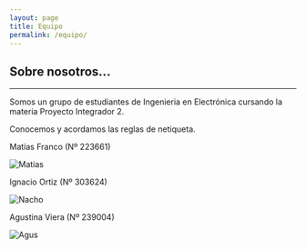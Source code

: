 ```yaml
---
layout: page
title: Equipo
permalink: /equipo/
---
```

## Sobre nosotros...
_______

Somos un grupo de estudiantes de Ingenieria en Electrónica cursando la materia Proyecto Integrador 2.

Conocemos y acordamos las reglas de netiqueta.  

Matías Franco (Nº 223661)

![Matias](/assets/Matias.png) 

Ignacio Ortiz (Nº 303624)  

![Nacho](/assets/Nacho.png)  

Agustina Viera (Nº 239004)

![Agus](/assets/Agus.png)  




